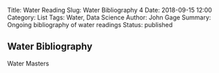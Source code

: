 Title: Water Reading
Slug: Water Bibliography 4
Date: 2018-09-15 12:00
Category: List
Tags: Water, Data Science
Author: John Gage
Summary: Ongoing bibliography of water readings
Status: published



##  Water Bibliography ##

Water Masters
